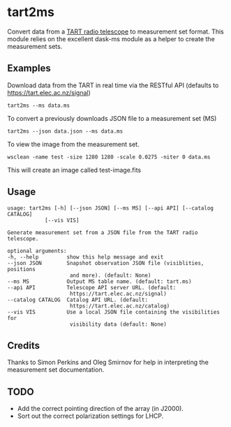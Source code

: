 # tart2ms

Convert data from a [TART radio telescope](https://tart.elec.ac.nz) to measurement set format. This module relies on the excellent dask-ms module as a helper to create the measurement sets. 

## Examples

Download data from the TART in real time via the RESTful API (defaults to https://tart.elec.ac.nz/signal)

    tart2ms --ms data.ms

To convert a previously downloads JSON file to a measurement set (MS) 

    tart2ms --json data.json --ms data.ms

To view the image from the measurement set.

    wsclean -name test -size 1280 1280 -scale 0.0275 -niter 0 data.ms
 
This will create an image called test-image.fits

## Usage

    usage: tart2ms [-h] [--json JSON] [--ms MS] [--api API] [--catalog CATALOG]
                [--vis VIS]

    Generate measurement set from a JSON file from the TART radio telescope.

    optional arguments:
    -h, --help         show this help message and exit
    --json JSON        Snapshot observation JSON file (visiblities, positions
                        and more). (default: None)
    --ms MS            Output MS table name. (default: tart.ms)
    --api API          Telescope API server URL. (default:
                        https://tart.elec.ac.nz/signal)
    --catalog CATALOG  Catalog API URL. (default:
                        https://tart.elec.ac.nz/catalog)
    --vis VIS          Use a local JSON file containing the visibilities for
                        visibility data (default: None)

## Credits

Thanks to Simon Perkins and Oleg Smirnov for help in interpreting the measurement set documentation.


## TODO

- Add the correct pointing direction of the array (in J2000).
- Sort out the correct polarization settings for LHCP.

